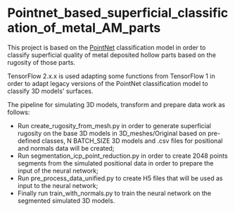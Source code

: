 # Pointnet_based_superficial_classification_of_metal_AM_parts
This project is based on the <a href="https://github.com/charlesq34/pointnet" target="_blank">PointNet</a> classification model in order to classify superficial quality of metal deposited hollow parts based on the rugosity of those parts.

TensorFlow 2.x.x is used adapting some functions from TensorFlow 1 in order to adapt legacy versions of the PointNet classification model to classify 3D models' surfaces.

The pipeline for simulating 3D models, transform and prepare data work as follows:

- Run create_rugosity_from_mesh.py in order to generate superficial rugosity on the base 3D models in 3D_meshes/Original based on pre-defined classes, N BATCH_SIZE 3D models and .csv files for positional and normals data will be created;
- Run segmentation_icp_point_reduction.py in order to create 2048 points segments from the simulated positional data in order to prepare the input of the neural network;
- Run pre_process_data_unified.py to create H5 files that will be used as input to the neural network;
- Finally run train_with_normals.py to train the neural network on the segmented simulated 3D models.
